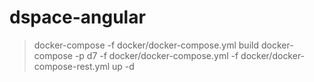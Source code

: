 
dspace-angular
==============

> docker-compose -f docker/docker-compose.yml build
> docker-compose -p d7 -f docker/docker-compose.yml -f docker/docker-compose-rest.yml up -d
